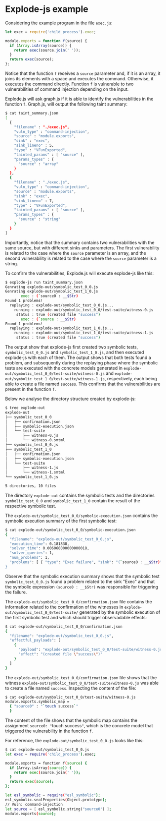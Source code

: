 # Explode-js example

Considering the example program in the file `exec.js`:

```javascript
let exec = require('child_process').exec;

module.exports = function f(source) {
  if (Array.isArray(source)) {
    return exec(source.join(' '));
  }
  return exec(source);
};
```

Notice that the function `f` receives a `source` parameter and, if it is an
array, it joins its elements with a space and executes the command.
Otherwise, it executes the command directly. Function `f` is vulnerable to
two vulnerabilities of command injection depending on the input.

Explode.js will ask graph.js if it is able to identify the vulnerabilities
in the function `f`. Graph.js, will output the following taint summary:

```sh
$ cat taint_summary.json
[
  {
    "filename" : "./exec.js",
    "vuln_type" : "command-injection",
    "source" : "module.exports",
    "sink" : "exec",
    "sink_lineno" : 5,
    "type" : "VFunExported",
    "tainted_params" : [ "source" ],
    "params_types" : {
      "source" : "array"
    }
  },
  {
    "filename" : "./exec.js",
    "vuln_type" : "command-injection",
    "source" : "module.exports",
    "sink" : "exec",
    "sink_lineno" : 7,
    "type" : "VFunExported",
    "tainted_params" : [ "source" ],
    "params_types" : {
      "source" : "string"
    }
  }
]
```

Importantly, notice that the summary contains two vulnerabilities with the
same source, but with different sinks and parameters. The first vulnerability
is related to the case where the `source` parameter is an array, and the second
vulnerability is related to the case where the `source` parameter is a string.

To confirm the vulnerabilities, Explode.js will execute explode-js like this:

```sh
$ explode-js run taint_summary.json
Genrating explode-out/symbolic_test_0_0.js
Genrating explode-out/symbolic_test_1_0.js
       exec : (`source0 : __$Str)
Found 1 problems!
  replaying : explode-out/symbolic_test_0_0.js...
    running : explode-out/symbolic_test_0_0/test-suite/witness-0.js
     status : true (created file "success")
       exec : (`source : __$Str)
Found 1 problems!
  replaying : explode-out/symbolic_test_1_0.js...
    running : explode-out/symbolic_test_1_0/test-suite/witness-1.js
     status : true (created file "success")
```

The output show that explode-js first created two symbolic tests, `symbolic_test_0_0.js`
and `symbolic_test_1_0.js`, and then executed explode-js with each of them. The output
shows that both tests found a problem, and subsequently during the replaying phase
where the symbolic tests are executed with the concrete models generated in
`explode-out/symbolic_test_0_0/test-suite/witness-0.js` and `explode-out/symbolic_test_1_0/test-suite/witness-1.js`,
respectively, each being able to create a file named `success`. This confirms that
the vulnerabilities are present in the function `f`.

Below we analyse the directory structure created by explode-js:

```sh
$ tree explode-out
explode-out
├── symbolic_test_0_0
│   ├── confirmation.json
│   ├── symbolic-execution.json
│   └── test-suite
│       ├── witness-0.js
│       └── witness-0.smtml
├── symbolic_test_0_0.js
├── symbolic_test_1_0
│   ├── confirmation.json
│   ├── symbolic-execution.json
│   └── test-suite
│       ├── witness-1.js
│       └── witness-1.smtml
└── symbolic_test_1_0.js

5 directories, 10 files
```

The directory `explode-out` contains the symbolic tests and the directories
`symbolic_test_0_0` and `symbolic_test_1_0` contain the result of the respective
symbolic test.

The `explode-out/symbolic_test_0_0/symbolic-execution.json` contains the symbolic
execution summary of the first symbolic test:

<!-- $MDX non-deterministic=command -->
```sh
$ cat explode-out/symbolic_test_0_0/symbolic-execution.json
{
  "filename": "explode-out/symbolic_test_0_0.js",
  "execution_time": 0.181838,
  "solver_time": 0.006068000000000018,
  "solver_queries": 1,
  "num_problems": 1,
  "problems": [ { "type": "Exec failure", "sink": "(`source0 : __$Str)" } ]
}
```

Observe that the symbolic execution summary shows that the symbolic test
`symbolic_test_0_0.js` found a problem related to the sink "Exec" and that
the symbolic expression `(source0 : __$Str)` was responsible for triggering
the failure.

The `explode-out/symbolic_test_0_0/confirmation.json` file contains the information
related to the confirmation of the witnesses in `explode-out/symbolic_test_0_0/test-suite/`
generated by the symbolic execution of the first symbolic test and which
should trigger observadable effects:

```sh
$ cat explode-out/symbolic_test_0_0/confirmation.json
{
  "filename": "explode-out/symbolic_test_0_0.js",
  "effectful_payloads": [
    {
      "payload": "explode-out/symbolic_test_0_0/test-suite/witness-0.js",
      "effect": "(created file \"success\")"
    }
  ]
}
```

The `explode-out/symbolic_test_0_0/confirmation.json` file shows that the
witness `explode-out/symbolic_test_0_0/test-suite/witness-0.js` was able to
create a file named `success`. Inspecting the content of the file:

```sh
$ cat explode-out/symbolic_test_0_0/test-suite/witness-0.js
module.exports.symbolic_map =
  { "source0" : "`touch success`"
  }
```

The content of the file shows that the symbolic map contains the assignment
`source0: "`touch success`"`, which is the concrete model that triggered the
vulnerability in the function `f`.

For reference, the `explode-out/symbolic_test_0_0.js` looks like this:

```sh
$ cat explode-out/symbolic_test_0_0.js
let exec = require('child_process').exec;

module.exports = function f(source) {
  if (Array.isArray(source)) {
    return exec(source.join(' '));
  }
  return exec(source);
};

let esl_symbolic = require("esl_symbolic");
esl_symbolic.sealProperties(Object.prototype);
// Vuln: command-injection
let source = [ esl_symbolic.string("source0") ];
module.exports(source);
```
